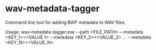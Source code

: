# wav-metadata-tagger
Command line tool for adding BWF metadata to WAV files.

Usage: wav-metadata-tagger.exe --path <FILE_PATH> --metadata <KEY_1>=<VALUE 1> --metadata <KEY_2>=<VALUE_2> ... --metadata <KEY_N>=<VALUE_N>
